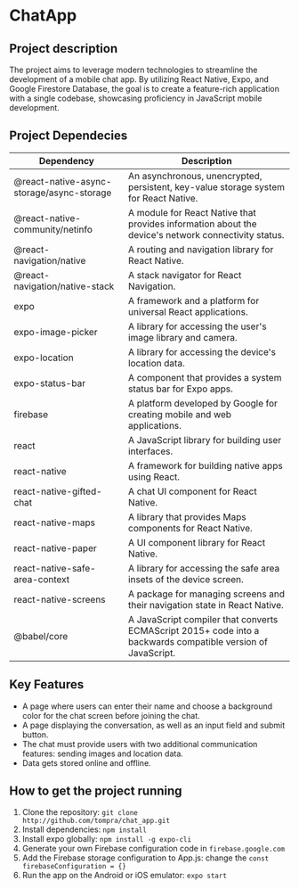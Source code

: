 # ChatApp

## Project description
The project aims to leverage modern technologies to streamline the development of a mobile chat app. By utilizing React Native, Expo, and Google Firestore Database, the goal is to create a feature-rich application with a single codebase, showcasing proficiency in JavaScript mobile development.
   
## Project Dependecies
| Dependency                                 | Description                                                                                                 |
|--------------------------------------------|-------------------------------------------------------------------------------------------------------------|
| @react-native-async-storage/async-storage | An asynchronous, unencrypted, persistent, key-value storage system for React Native.                        |
| @react-native-community/netinfo           | A module for React Native that provides information about the device's network connectivity status.         |
| @react-navigation/native                   | A routing and navigation library for React Native.                                                            |
| @react-navigation/native-stack            | A stack navigator for React Navigation.                                                                      |
| expo                                       | A framework and a platform for universal React applications.                                                 |
| expo-image-picker                          | A library for accessing the user's image library and camera.                                                 |
| expo-location                              | A library for accessing the device's location data.                                                          |
| expo-status-bar                            | A component that provides a system status bar for Expo apps.                                                  |
| firebase                                   | A platform developed by Google for creating mobile and web applications.                                      |
| react                                      | A JavaScript library for building user interfaces.                                                           |
| react-native                               | A framework for building native apps using React.                                                             |
| react-native-gifted-chat                   | A chat UI component for React Native.                                                                        |
| react-native-maps                          | A library that provides Maps components for React Native.                                                     |
| react-native-paper                         | A UI component library for React Native.                                                                     |
| react-native-safe-area-context             | A library for accessing the safe area insets of the device screen.                                            |
| react-native-screens                       | A package for managing screens and their navigation state in React Native.                                    |
| @babel/core                                | A JavaScript compiler that converts ECMAScript 2015+ code into a backwards compatible version of JavaScript. |

## Key Features
- A page where users can enter their name and choose a background color for the chat screen before joining the chat.
- A page displaying the conversation, as well as an input field and submit button.
- The chat must provide users with two additional communication features: sending images and location data.
- Data gets stored online and offline.

## How to get the project running
1. Clone the repository: `git clone  http://github.com/tompra/chat_app.git`
2. Install dependencies: `npm install`
3. Install expo globally: `npm install -g expo-cli`
4. Generate your own Firebase configuration code in `firebase.google.com`
5. Add the Firebase storage configuration to App.js: change the `const firebaseConfiguration = {} `
6. Run the app on the Android or iOS emulator: `expo start`
